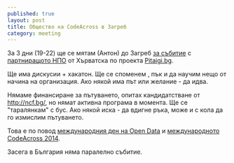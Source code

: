 ```yaml
---
published: true
layout: post
title: Общество на CodeAcross в Загреб
category: meeting
---
```


За 3 дни (19-22) ще се мятам (Антон) до Загреб [за събитие](https://www.facebook.com/events/1458161464396024) с [партниращото НПО](https://www.facebook.com/aktivacija) от Хърватска по проекта [Pitaigi.bg](http://www.obshtestvo.bg/project/pitaigi.html).

Ще има дискусии + хакатон. Ще се споменем , пък и да научим нещо от начина на организация. Ако някой има път или желание - да идва.

Нямаме финансиране за пътуването, опитах кандидатстване от http://ncf.bg/, но нямат активна програма в момента. Ще се "таралянкам" с бус. Ако някой иска - да вдигне ръка, може и с кола да го измислим пътуването.

Това е по повод [международния ден на Open Data](http://opendataday.org/)  и [международното CodeAcross 2014]( http://www.codeforamerica.org/events/codeacross-2014/).

Засега в България няма паралелно събитие. 
